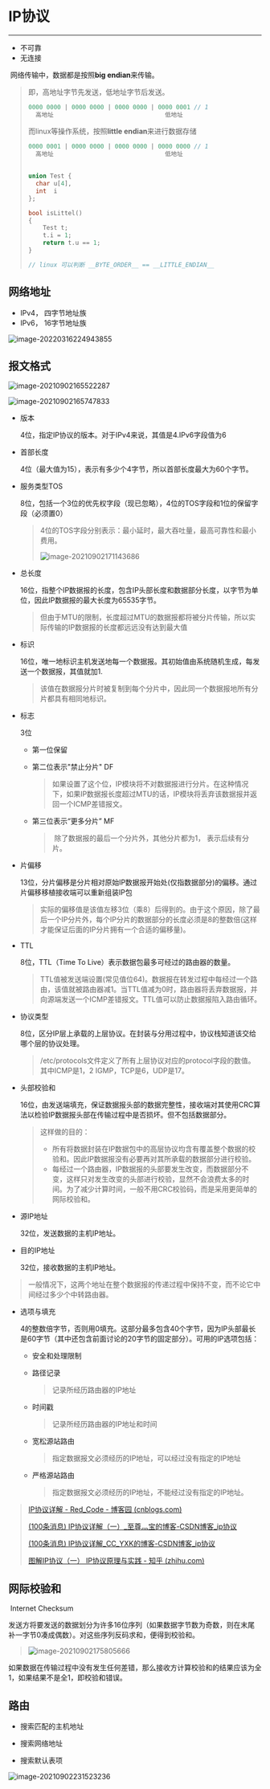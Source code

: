 #	IP协议

---



- 不可靠
- 无连接

​		网络传输中，数据都是按照**big endian**来传输。

> 即，高地址字节先发送，低地址字节后发送。
>
> ```c
> 0000 0000 | 0000 0000 | 0000 0000 | 0000 0001 // 1
>   高地址                               低地址
> ```
>
> 而linux等操作系统，按照**little endian**来进行数据存储
>
> ```c
> 0000 0001 | 0000 0000 | 0000 0000 | 0000 0000 // 1
>   高地址                               低地址
>     
>     
> union Test {
>   char u[4],
>   int  i
> };
> 
> bool isLittel()
> {
>     Test t;
>     t.i = 1;
>     return t.u == 1;
> }
> 
> // linux 可以判断 __BYTE_ORDER__ == __LITTLE_ENDIAN__
> ```

## 网络地址

- IPv4， 四字节地址族
- IPv6， 16字节地址族

![image-20220316224943855](https://gitee.com/masstsing/picgo-picserver/raw/master/image-20220316224943855.png)

## 报文格式

![image-20210902165522287](https://gitee.com/masstsing/picgo-picserver/raw/master/20210902165522.png)

![image-20210902165747833](https://gitee.com/masstsing/picgo-picserver/raw/master/20210902165748.png)

-   版本

    4位，指定IP协议的版本。对于IPv4来说，其值是4.IPv6字段值为6

-   首部长度

    4位（最大值为15），表示有多少个4字节，所以首部长度最大为60个字节。

-   服务类型TOS

    8位，包括一个3位的优先权字段（现已忽略），4位的TOS字段和1位的保留字段（必须置0）

    >   4位的TOS字段分别表示：最小延时，最大吞吐量，最高可靠性和最小费用。
    >
    >   ![image-20210902171143686](https://gitee.com/masstsing/picgo-picserver/raw/master/20210902171143.png)

-   总长度

    16位，指整个IP数据报的长度，包含IP头部长度和数据部分长度，以字节为单位，因此IP数据报的最大长度为65535字节。

    >   但由于MTU的限制，长度超过MTU的数据报都将被分片传输，所以实际传输的IP数据报的长度都远远没有达到最大值

-   标识

    16位，唯一地标识主机发送地每一个数据报。其初始值由系统随机生成，每发送一个数据报，其值就加1.

    >   ​		该值在数据报分片时被复制到每个分片中，因此同一个数据报地所有分片都具有相同地标识。

-   标志

    3位

    -   第一位保留

    -   第二位表示"禁止分片"  DF

        >   ​		如果设置了这个位，IP模块将不对数据报进行分片。在这种情况下，如果IP数据报长度超过MTU的话，IP模块将丢弃该数据报并返回一个ICMP差错报文。

    -   第三位表示“更多分片” MF

        >   ​		除了数据报的最后一个分片外，其他分片都为1， 表示后续有分片。

-   片偏移

    13位，分片偏移是分片相对原始IP数据报开始处(仅指数据部分)的偏移。通过片偏移移植接收端可以重新组装IP包

    >   实际的偏移值是该值左移3位（乘8）后得到的。由于这个原因，除了最后一个IP分片外，每个IP分片的数据部分的长度必须是8的整数倍(这样才能保证后面的IP分片拥有一个合适的偏移量)。

-   TTL

    8位，TTL（Time To Live）表示数据包最多可经过的路由器的数量。

    >   TTL值被发送端设置(常见值位64)。数据报在转发过程中每经过一个路由，该值就被路由器减1。当TTL值减为0时，路由器将丢弃数据报，并向源端发送一个ICMP差错报文。TTL值可以防止数据报陷入路由循环。

-   协议类型

    8位，区分IP层上承载的上层协议。在封装与分用过程中，协议栈知道该交给哪个层的协议处理。

    >   /etc/protocols文件定义了所有上层协议对应的protocol字段的数值。其中ICMP是1，2 IGMP，TCP是6，UDP是17。

-   头部校验和

    16位，由发送端填充，保证数据报头部的数据完整性，接收端对其使用CRC算法以检验IP数据报头部在传输过程中是否损坏。但不包括数据部分。

    >   这样做的目的：
    >
    >   -   所有将数据封装在IP数据包中的高层协议均含有覆盖整个数据的校验和。因此IP数据报没有必要再对其所承载的数据部分进行校验。
    >   -   每经过一个路由器，IP数据报的头部要发生改变，而数据部分不变，这样只对发生改变的头部进行校验，显然不会浪费太多的时间。为了减少计算时间，一般不用CRC校验码，而是采用更简单的网际校验和。

-   源IP地址

    32位，发送数据的主机IP地址。

-   目的IP地址

    32位，接收数据的主机IP地址。

>   一般情况下，这两个地址在整个数据报的传递过程中保持不变，而不论它中间经过多少个中转路由器。

-   选项与填充

    4的整数倍字节，否则用0填充。这部分最多包含40个字节，因为IP头部最长是60字节（其中还包含前面讨论的20字节的固定部分）。可用的IP选项包括：

    -   安全和处理限制

    -   路径记录

        >   记录所经历路由器的IP地址

    -   时间戳

        >   记录所经历路由器的IP地址和时间

    -   宽松源站路由

        >   指定数据报文必须经历的IP地址，可以经过没有指定的IP地址

    -   严格源站路由

        >   指定数据报文必须经历的IP地址，不能经过没有指定的IP地址。



> [IP协议详解 - Red_Code - 博客园 (cnblogs.com)](https://www.cnblogs.com/red-code/p/7132023.html)
>
> [(100条消息) IP协议详解（一）_至尊灬宝的博客-CSDN博客_ip协议](https://blog.csdn.net/qq_42058590/article/details/82918678)
>
> [(100条消息) IP协议详解_CC_YXK的博客-CSDN博客_ip协议](https://blog.csdn.net/qq_41727218/article/details/82461089)
>
> [图解IP协议（一） IP协议原理与实践 - 知乎 (zhihu.com)](https://zhuanlan.zhihu.com/p/29287795)

## 网际校验和 

​		Internet Checksum

​		发送方将要发送的数据划分为许多16位序列（如果数据字节数为奇数，则在末尾补一字节0凑成偶数）。对这些序列反码求和，便得到校验和。

>   ![image-20210902175805666](https://gitee.com/masstsing/picgo-picserver/raw/master/20210902175805.png)

​		如果数据在传输过程中没有发生任何差错，那么接收方计算校验和的结果应该为全1，如果结果不是全1，即校验和错误。





## 路由

- 搜索匹配的主机地址

- 搜索网络地址

- 搜索默认表项

![image-20210902231523236](https://gitee.com/masstsing/picgo-picserver/raw/master/image-20210902231523236.png)

